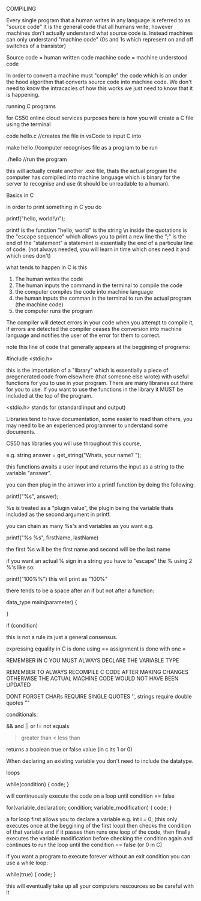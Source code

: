 COMPILING

Every single program that a human writes in any language is referred to as "source code"
It is the general code that all humans write, however machines don't actually understand what source code is.
Instead machines can only understand "machine code" (0s and 1s which represent on and off switches of a transistor)

Source code = human written code
machine code = machine understood code

In order to convert a machine must "compile" the code which is an under the hood algorithm that converts source code into machine code. We don't need to know the intracacies of how this works we just need to know that it is happening.


running C programs

for CS50 online cloud services purposes here is how you will create a C file using the terminal

code hello.c
 //creates the file in vsCode to input C into

make hello
//computer recognises file as a program to be run

./hello
//run the program

this will actually create another .exe file, thats the actual program the computer has comipiled into machine language which is binary for the server to recognise and use (it should be unreadable to a human).

Basics in C

in order to print something in C you do

printf("hello, world!\n");

printf is the function
"hello, world" is the string
\n inside the quotations is the "escape sequence" which allows you to print a new line
the ";" is the end of the "statement" a statement is essentially the end of a particular line of code. (not always needed, you will learn in time which ones need it and which ones don't)


what tends to happen in C is this

1. The human writes the code
2. The human inputs the command in the terminal to compile the code
3. the computer compiles the code into machine language
4. the human inputs the comman in the terminal to run the actual program (the machine code)
5. the computer runs the program

The compiler will detect errors in your code when you attempt to compile it, if errors are detected 
the compiler ceases the conversion into machine language and notifies the user of the error for them to correct.


note this line of code that generally appears at the beggining of programs:

#include <stdio.h>

this is the importation of a "library" which is essentially a piece of pregenerated code from 
elsewhere (that someone else wrote) with useful functions for you to use in your program. 
There are many libraries out there for you to use.
If you want to use the functions in the library it MUST be included at the top of the program.

<stdio.h> stands for (standard input and output)

Libraries tend to have documentation, some easier to read than others, you may need to be an experienced programmer to understand some documents.

CS50 has libraries you will use throughout this course,

e.g.
string answer = get_string("Whats, your name? ");

this functions awaits a user input and returns the input as a string to the variable "answer".

you can then plug in the answer into a printf function by doing the following:

printf("%s", answer);

%s is treated as a "plugin value", the plugin being the variable thats included as the second argument in printf.

you can chain as many %s's and variables as you want e.g.

printf("%s %s", firstName, lastName)

the first %s will be the first name and second will be the last name

if you want an actual % sign in a string you have to "escape" the % using 2 %'s like so: 

printf("100%%") this will print as "100%"

there tends to be a space after an if but not after a function:

data_type main(parameter)
{

}

if (condition)

this is not a rule its just a general consensus.

expressing equality in C is done using ==
assignment is done with one =

REMEMBER IN C YOU MUST ALWAYS DECLARE THE VARIABLE TYPE

REMEMBER TO ALWAYS RECOMPILE C CODE AFTER MAKING CHANGES OTHERWISE THE ACTUAL MACHINE CODE WOULD NOT HAVE BEEN UPDATED 

DONT FORGET CHARs REQUIRE SINGLE QUOTES '', strings require double quotes ""

conditionals:

&& and
|| or
!= not equals
>greater than
< less than

returns a boolean true or false value (in c its 1 or 0)


When declaring an existing variable you don't need to include the datatype.

loops

while(condition)
{
    code;
}

will continuously execute the code on a loop until
condition == false

for(variable_declaration; condition; variable_modification)
{
    code;
}

a for loop first allows you to declare a variable e.g. int i = 0; (this only executes once at the beggining of the first loop)
then checks the condition of that variable and if it passes then runs one loop of the code, 
then finally executes the variable modification before checking the condition again and continues to run
the loop until the condition == false (or 0 in C)


if you want a program to execute forever without an exit condition you can use a while loop:

while(true)
{
    code;
}

this will eventually take up all your computers rescources so be careful with it